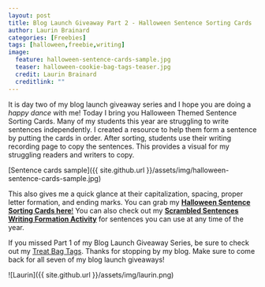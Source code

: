 ```yaml
---
layout: post
title: Blog Launch Giveaway Part 2 - Halloween Sentence Sorting Cards
author: Laurin Brainard
categories: [Freebies]
tags: [halloween,freebie,writing]
image:
  feature: halloween-sentence-cards-sample.jpg
  teaser: halloween-cookie-bag-tags-teaser.jpg
  credit: Laurin Brainard
  creditlink: ""
---
```

It is day two of my blog launch giveaway series and I hope you are doing a _happy dance_ with me! Today I bring you Halloween Themed Sentence Sorting Cards. Many of my students this year are struggling to write sentences independently. I created a resource to help them form a sentence by putting the cards in order. After sorting, students use their writing recording page to copy the sentences. This provides a visual for my struggling readers and writers to copy. 

[Sentence cards sample]({{ site.github.url }}/assets/img/halloween-sentence-cards-sample.jpg)

This also gives me a quick glance at their capitalization, spacing, proper letter formation, and ending marks. You can grab my [**Halloween Sentence Sorting Cards here**!]() You can also check out my [**Scrambled Sentences Writing Formation Activity**](http://bit.ly/2xzzjMr) for sentences you can use at any time of the year. 

If you missed Part 1 of my Blog Launch Giveaway Series, be sure to check out my [Treat Bag Tags](). Thanks for stopping by my blog. Make sure to come back for all seven of my blog launch giveaways!

![Laurin]({{ site.github.url }}/assets/img/laurin.png)